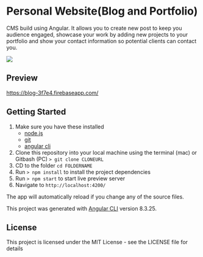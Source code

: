 # Personal Website(Blog and Portfolio)
CMS build using Angular. It allows you to create new post to keep you audience engaged, showcase your work by adding new projects to your portfolio and show your contact information so potential clients can contact you.

<img src="https://i.imgur.com/HcNv655.jpg" />

## Preview

https://blog-3f7e4.firebaseapp.com/

## Getting Started
1. Make sure you have these installed
	- [node.js](http://nodejs.org/)
	- [git](http://git-scm.com/)
	- [angular cli](http://gulpjs.com/)
2. Clone this repository into your local machine using the terminal (mac) or Gitbash (PC) `> git clone CLONEURL`
3. CD to the folder `cd FOLDERNAME`
4. Run `> npm install` to install the project dependencies
5. Run `> npm start` to start live preview server
6. Navigate to `http://localhost:4200/`

The app will automatically reload if you change any of the source files.

This project was generated with [Angular CLI](https://github.com/angular/angular-cli) version 8.3.25.

## License
This project is licensed under the MIT License - see the LICENSE file for details
